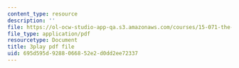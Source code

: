 ```yaml
---
content_type: resource
description: ''
file: https://ol-ocw-studio-app-qa.s3.amazonaws.com/courses/15-071-the-analytics-edge-spring-2017/695d595d9288066852e2d0dd2ee72337_ayrdDJPAD5M.pdf
file_type: application/pdf
resourcetype: Document
title: 3play pdf file
uid: 695d595d-9288-0668-52e2-d0dd2ee72337
---
```

